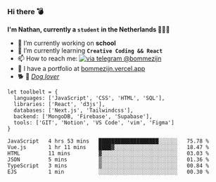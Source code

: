 ### Hi there 💣

**I'm Nathan, currently a `student` in the Netherlands 👨🏻‍🎓**
- 🔭 I’m currently working on **school**
- 🌱 I’m currently learning **`Creative Coding && React`**
- 📫 How to reach me: [![via telegram @bommezijn](https://shields.io/badge/@bommezijn-blue?logo=telegram&style=flat&color=21202F&labelColor=21202F)](https://t.me/bommezijn)
- 💼 I have a portfolio at [bommezijn.vercel.app](bommezijn.vercel.app)
- 🐕 📸  *[Dog lover](https://cln.sh/mvm25T)*
```JS
let toolbelt = {
  languages: ['JavaScript', 'CSS', 'HTML', 'SQL'],
  libraries: ['React', 'd3js'],
  databases: ['Next.js', 'Tailwindcss'],
  backend: ['MongoDB, 'Firebase', 'Supabase'],
  tools: ['GIT', 'Notion', 'VS Code', 'vim', 'Figma']
} 

```

<!--START_SECTION:waka-->

```text
JavaScript   4 hrs 53 mins   ███████████████████░░░░░░   75.78 %
Vue.js       1 hr 11 mins    ████▓░░░░░░░░░░░░░░░░░░░░   18.47 %
HTML         11 mins         ▓░░░░░░░░░░░░░░░░░░░░░░░░   03.03 %
JSON         5 mins          ▒░░░░░░░░░░░░░░░░░░░░░░░░   01.36 %
TypeScript   3 mins          ▒░░░░░░░░░░░░░░░░░░░░░░░░   00.84 %
EJS          1 min           ░░░░░░░░░░░░░░░░░░░░░░░░░   00.30 %
```

<!--END_SECTION:waka-->



<!--
**bommezijn/bommezijn** is a ✨ _special_ ✨ repository because its `README.md` (this file) appears on your GitHub profile.

Here are some ideas to get you started:

- c I’m currently working on ...
- 🌱 I’m currently learning ...
- 👯 I’m looking to collaborate on ...
- 🤔 I’m looking for help with ...
- 💬 Ask me about ...
- 📫 How to reach me: ...
- 😄 Pronouns: ...
- ⚡ Fun fact: ...
-->
